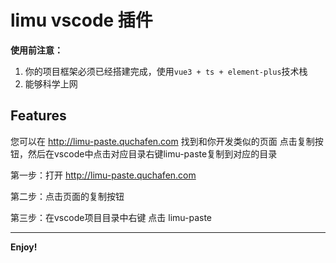 # limu vscode 插件

**使用前注意：** 
1. 你的项目框架必须已经搭建完成，使用` vue3 + ts + element-plus `技术栈
2. 能够科学上网

## Features

您可以在 http://limu-paste.quchafen.com 找到和你开发类似的页面 点击复制按钮，然后在vscode中点击对应目录右键limu-paste复制到对应的目录

第一步：打开 http://limu-paste.quchafen.com 

第二步：点击页面的复制按钮

第三步：在vscode项目目录中右键 点击 limu-paste



---



**Enjoy!**

